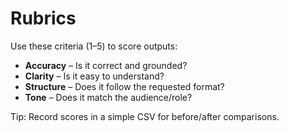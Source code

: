 # Rubrics

Use these criteria (1–5) to score outputs:
- **Accuracy** – Is it correct and grounded?
- **Clarity** – Is it easy to understand?
- **Structure** – Does it follow the requested format?
- **Tone** – Does it match the audience/role?

Tip: Record scores in a simple CSV for before/after comparisons.
